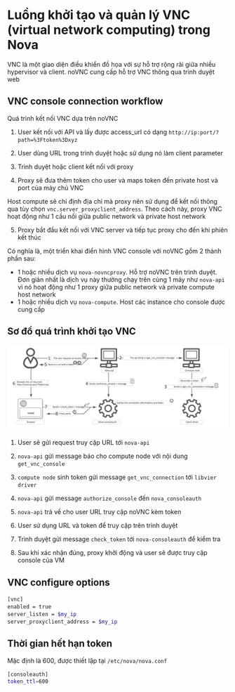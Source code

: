 # Luồng khởi tạo và quản lý VNC (virtual network computing) trong Nova

VNC là một giao diện điều khiển đồ họa với sự hỗ trợ rộng rãi giữa nhiều hypervisor và client. noVNC cung cấp hỗ trợ VNC thông qua trình duyệt web

## VNC console connection workflow

Quá trình kết nối VNC dựa trên noVNC

1. User kết nối với API và lấy được access_url có dạng ```http://ip:port/?path=%3Ftoken%3Dxyz```

2. User dùng URL trong trình duyệt hoặc sử dụng nó làm client parameter

3. Trình duyệt hoặc client kết nối với proxy

4. Proxy sẽ đưa thêm token cho user và maps token đến private host và port của máy chủ VNC

Host compute sẽ chỉ định địa chỉ mà proxy nên sử dụng để kết nối thông qua tùy chọn ```vnc.server_proxyclient_address```. Theo cách này, proxy VNC hoạt động như 1 cầu nối giữa public network và private host network

5. Proxy bắt đầu kết nối với VNC server và tiếp tục proxy cho đến khi phiên kết thúc

Có nghĩa là, một triển khai điển hình VNC console với noVNC gồm 2 thành phần sau:
- 1 hoặc nhiều dịch vụ ```nova-novncproxy```. Hỗ trợ noVNC trên trình duyệt. Đơn giản nhất là dịch vụ này thường chạy trên cùng 1 máy như ```nova-api``` vì nó hoạt động như 1 proxy giữa public network và private compute host network
- 1 hoặc nhiều dịch vụ ```nova-compute```. Host các instance cho console được cung cấp

## Sơ đồ quá trình khởi tạo VNC

![](./images/OPS9_3.png)

1. User sẽ gửi request truy cập URL tới ```nova-api```

2. ```nova-api``` gửi message báo cho compute node với nội dung ```get_vnc_console```

3. ```compute node``` sinh token gửi message ```get_vnc_connection``` tới ```libvier driver```

4. ```nova-api``` gửi message ```authorize_console``` đến ```nova_consoleauth```

5. ```nova-api``` trả về cho user URL truy cập noVNC kèm token

6. User sử dụng URL và token để truy cập trên trình duyệt

7. Trình duyệt gửi message ```check_token``` tới ```nova-consoleauth``` để kiểm tra

8. Sau khi xác nhận đúng, proxy khởi động và user sẽ được truy cập console của VM

## VNC configure options

```sh
[vnc]
enabled = true
server_listen = $my_ip
server_proxyclient_address = $my_ip
```

## Thời gian hết hạn token

Mặc định là 600, được thiết lập tại ```/etc/nova/nova.conf```

```sh
[consoleauth]
token_ttl=600
```